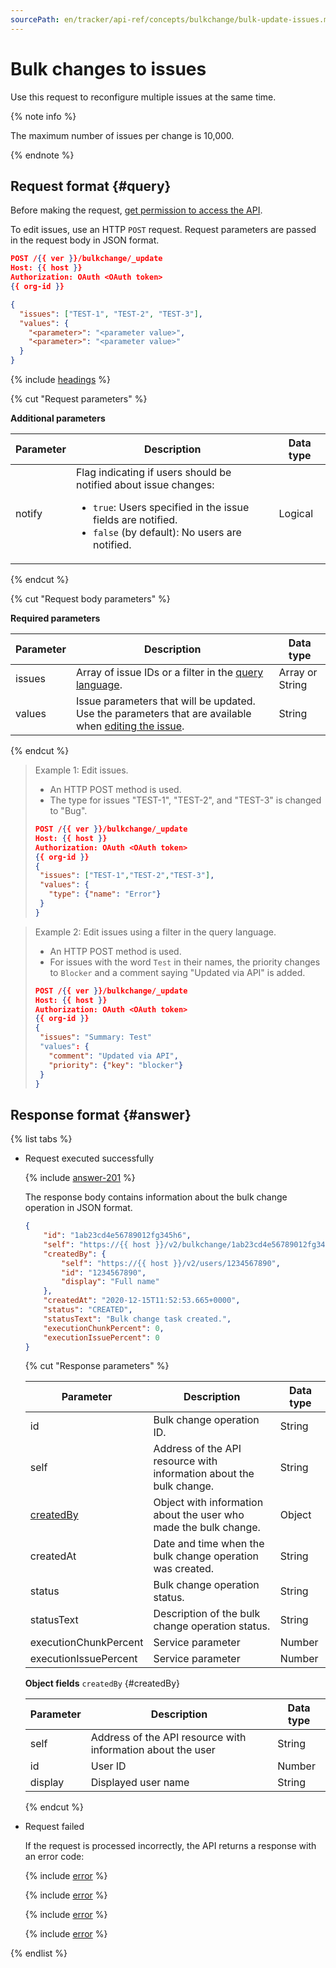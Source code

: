 ```yaml
---
sourcePath: en/tracker/api-ref/concepts/bulkchange/bulk-update-issues.md
---
```

# Bulk changes to issues

Use this request to reconfigure multiple issues at the same time.

{% note info %}

The maximum number of issues per change is 10,000.

{% endnote %}

## Request format {#query}

Before making the request, [get permission to access the API](../access.md).

To edit issues, use an HTTP `POST` request. Request parameters are passed in the request body in JSON format.

```json
POST /{{ ver }}/bulkchange/_update
Host: {{ host }}
Authorization: OAuth <OAuth token>
{{ org-id }}

{
  "issues": ["TEST-1", "TEST-2", "TEST-3"],
  "values": {
    "<parameter>": "<parameter value>",
    "<parameter>": "<parameter value>"
  }
}
```

{% include [headings](../../../_includes/tracker/api/headings.md) %}

{% cut "Request parameters" %}

**Additional parameters**

| Parameter | Description | Data type |
| -------- | -------- | ---------- |
| notify | Flag indicating if users should be notified about issue changes:<ul><li>`true`: Users specified in the issue fields are notified.</li><li>`false` (by default): No users are notified.</li></ul> | Logical |

{% endcut %}

{% cut "Request body parameters" %}

**Required parameters**

| Parameter | Description | Data type |
| -------- | -------- | ---------- |
| issues | Array of issue IDs or a filter in the [query language](../../user/query-filter.md). | Array or String |
| values | Issue parameters that will be updated. Use the parameters that are available when [editing the issue](../issues/patch-issue.md#req-get-params). | String |

{% endcut %}

> Example 1: Edit issues.
>
>- An HTTP POST method is used.
>- The type for issues "TEST-1", "TEST-2", and "TEST-3" is changed to "Bug".
>
>```json
>POST /{{ ver }}/bulkchange/_update
>Host: {{ host }}
>Authorization: OAuth <OAuth token>
>{{ org-id }}
>{
>  "issues": ["TEST-1","TEST-2","TEST-3"],
>  "values": {
>    "type": {"name": "Error"}
>  }
>}
> ```

> Example 2: Edit issues using a filter in the query language.
>
>- An HTTP POST method is used.
>- For issues with the word `Test` in their names, the priority changes to `Blocker` and a comment saying "Updated via API" is added.
>
>```json
>POST /{{ ver }}/bulkchange/_update
>Host: {{ host }}
>Authorization: OAuth <OAuth token>
>{{ org-id }}
>{
>  "issues": "Summary: Test"
>  "values": {
>    "comment": "Updated via API",
>    "priority": {"key": "blocker"}
>  }
>}
>```
## Response format {#answer}

{% list tabs %}

- Request executed successfully

    {% include [answer-201](../../../_includes/tracker/api/answer-201.md) %}

    The response body contains information about the bulk change operation in JSON format.

    ```json
    {
        "id": "1ab23cd4e56789012fg345h6",
        "self": "https://{{ host }}/v2/bulkchange/1ab23cd4e56789012fg345h6",
        "createdBy": {
            "self": "https://{{ host }}/v2/users/1234567890",
            "id": "1234567890",
            "display": "Full name"
        },
        "createdAt": "2020-12-15T11:52:53.665+0000",
        "status": "CREATED",
        "statusText": "Bulk change task created.",
        "executionChunkPercent": 0,
        "executionIssuePercent": 0
    }
    ```

    {% cut "Response parameters" %}

    | Parameter | Description | Data type |
    | -------- | -------- | ---------- |
    | id | Bulk change operation ID. | String |
    | self | Address of the API resource with information about the bulk change. | String |
    | [createdBy](#createdBy) | Object with information about the user who made the bulk change. | Object |
    | createdAt | Date and time when the bulk change operation was created. | String |
    | status | Bulk change operation status. | String |
    | statusText | Description of the bulk change operation status. | String |
    | executionChunkPercent | Service parameter | Number |
    | executionIssuePercent | Service parameter | Number |

    **Object fields** `createdBy` {#createdBy}

    | Parameter | Description | Data type |
    | -------- | -------- | ---------- |
    | self | Address of the API resource with information about the user | String |
    | id | User ID | Number |
    | display | Displayed user name | String |

    {% endcut %}

- Request failed

    If the request is processed incorrectly, the API returns a response with an error code:

    {% include [error](../../../_includes/tracker/api/answer-error-400.md) %}

    {% include [error](../../../_includes/tracker/api/answer-error-401.md) %}

    {% include [error](../../../_includes/tracker/api/answer-error-403.md) %}

    {% include [error](../../../_includes/tracker/api/answer-error-422.md) %}

{% endlist %}
